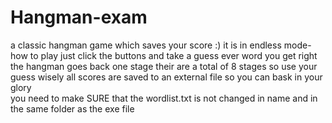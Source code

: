 # Hangman-exam

a classic hangman game which saves your score :)
it is in endless mode-
how to play just click the buttons and take a guess ever word you get right the hangman goes back one stage their are a total of 8 stages so use your guess wisely
all scores are saved to an external file so you can bask in your glory
<br>
you need to make SURE that the wordlist.txt is not changed in name and in the same folder as the exe file

